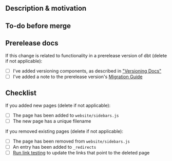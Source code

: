 ## Description & motivation
<!---
Describe your changes, and why you're making them. Is this linked to an open
issue, a pull request on dbt core, etc?

To learn more about the writing conventions used in the dbt Labs docs, see the [Content style guide](https://github.com/jinjat-data/jinjat.com/blob/current/contributing/content-style-guide.md).
-->

## To-do before merge
<!---
(Optional -- remove this section if not needed)
Include any notes about things that need to happen before this PR is merged, e.g.:
- [ ] Change the base branch
- [ ] Ensure PR #56 is merged
-->

## Prerelease docs
If this change is related to functionality in a prerelease version of dbt (delete if not applicable):
- [ ] I've added versioning components, as described in ["Versioning Docs"](https://github.com/jinjat-data/jinjat.com/blob/current/contributing/versioningdocs.md)
- [ ] I've added a note to the prerelease version's [Migration Guide](https://github.com/jinjat-data/jinjat.com/tree/current/website/docs/guides/migration/versions)

## Checklist
If you added new pages (delete if not applicable):
- [ ] The page has been added to `website/sidebars.js`
- [ ] The new page has a unique filename

If you removed existing pages (delete if not applicable):
- [ ] The page has been removed from `website/sidebars.js`
- [ ] An entry has been added to `_redirects`
- [ ] [Run link testing](https://github.com/jinjat-data/jinjat.com#running-the-cypress-tests-locally) to update the links that point to the deleted page
